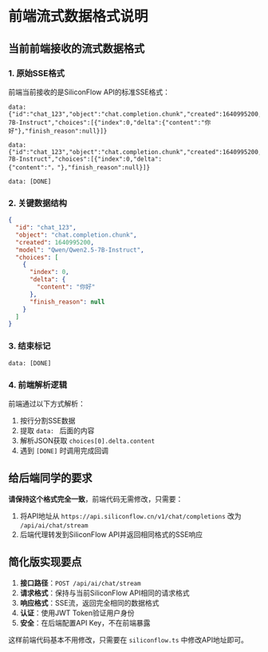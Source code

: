 # 前端流式数据格式说明

## 当前前端接收的流式数据格式

### 1. 原始SSE格式
前端当前接收的是SiliconFlow API的标准SSE格式：

```
data: {"id":"chat_123","object":"chat.completion.chunk","created":1640995200,"model":"Qwen/Qwen2.5-7B-Instruct","choices":[{"index":0,"delta":{"content":"你好"},"finish_reason":null}]}

data: {"id":"chat_123","object":"chat.completion.chunk","created":1640995200,"model":"Qwen/Qwen2.5-7B-Instruct","choices":[{"index":0,"delta":{"content":"，"},"finish_reason":null}]}

data: [DONE]
```

### 2. 关键数据结构
```json
{
  "id": "chat_123",
  "object": "chat.completion.chunk", 
  "created": 1640995200,
  "model": "Qwen/Qwen2.5-7B-Instruct",
  "choices": [
    {
      "index": 0,
      "delta": {
        "content": "你好"
      },
      "finish_reason": null
    }
  ]
}
```

### 3. 结束标记
```
data: [DONE]
```

### 4. 前端解析逻辑
前端通过以下方式解析：
1. 按行分割SSE数据
2. 提取 `data: ` 后面的内容
3. 解析JSON获取 `choices[0].delta.content`
4. 遇到 `[DONE]` 时调用完成回调

## 给后端同学的要求

**请保持这个格式完全一致**，前端代码无需修改，只需要：
1. 将API地址从 `https://api.siliconflow.cn/v1/chat/completions` 改为 `/api/ai/chat/stream`
2. 后端代理转发到SiliconFlow API并返回相同格式的SSE响应

## 简化版实现要点

1. **接口路径**：`POST /api/ai/chat/stream`
2. **请求格式**：保持与当前SiliconFlow API相同的请求格式
3. **响应格式**：SSE流，返回完全相同的数据格式
4. **认证**：使用JWT Token验证用户身份
5. **安全**：在后端配置API Key，不在前端暴露

这样前端代码基本不用修改，只需要在 `siliconflow.ts` 中修改API地址即可。